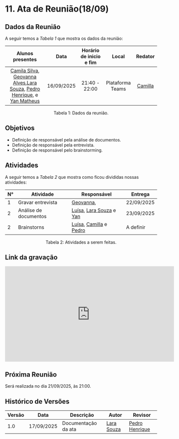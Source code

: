 # 11. Ata de Reunião(18/09)

## Dados da Reunião

A seguir temos a <i>Tabela 1</i> que mostra os dados da reunião:

| Alunos presentes  |  Data    | Horário de inicio e fim |  Local  | Redator |
| :--------------------------------------------------------------------------------------: | :--------: | :---------------------: | :--------------: | :--------------: |
|[Camila Silva](https://github.com/CamilaSilvaC), [Geovanna Alves](https://github.com/GeovannaUmbelino),[Lara Souza](https://github.com/mel14-hub), [Pedro Henrique](https://github.com/pedrohpsantos), e [Yan Matheus](https://github.com/Yanmatheus0812) | 16/09/2025 |      21:40 - 22:00     | Plataforma Teams | [Camilla](https://github.com/CamilaSilvaC)|

<figcaption align="center">Tabela 1: Dados da reunião.</figcaption>

## Objetivos

- Definição de responsável pela análise de documentos.
- Definição de responsável pela entrevista.
- Definição de responsável pelo brainstorming.

## Atividades

A seguir temos a <i>Tabela 2</i> que mostra como ficou divididas nossas atividades:

| N°| Atividade | Responsável | Entrega |
| ---- | ---- | ---- | ----|
| 1 | Gravar entrevista | [Geovanna](https://github.com/GeovannaUmbelino),  | 22/09/2025 |
| 2 | Análise de documentos |[Luísa](https://github.com/GeovannaUmbelino), [Lara Souza](https://github.com/mel14-hub) e [Yan](https://github.com/Yanmatheus0812)| 23/09/2025 |
| 2 | Brainstorns |[Luísa](https://github.com/GeovannaUmbelino), [Camilla](https://github.com/CamilaSilvaC) e [Pedro](https://github.com/Yanmatheus0812)|  A definir |

<figcaption align="center">Tabela 2: Atividades a serem feitas.</figcaption>

## Link da gravação

<iframe width="560" height="315" src="https://www.youtube.com/embed/bohvz3rVmbU?si=GMBXmtOpJuIgURxf" title="YouTube video player" frameborder="0" allow="accelerometer; autoplay; clipboard-write; encrypted-media; gyroscope; picture-in-picture; web-share" referrerpolicy="strict-origin-when-cross-origin" allowfullscreen></iframe>

## Próxima Reunião

Será realizada no dia 21/09/2025, às 21:00.

## Histórico de Versões

| Versão | Data       | Descrição           | Autor                                                      | Revisor                                                 |
|--------|------------|--------------------|------------------------------------------------------------|----------------------------------------------------------|
| 1.0    | 17/09/2025 | Documentação da ata | [Lara Souza](https://github.com/mel14-hub)       | [Pedro Henrique](https://github.com/pedrohpsantos)  |
